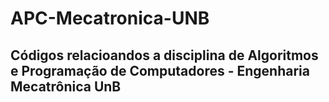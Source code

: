 # APC-Mecatronica-UNB

## Códigos relacioandos a disciplina de Algoritmos e Programação de Computadores - Engenharia Mecatrônica UnB
